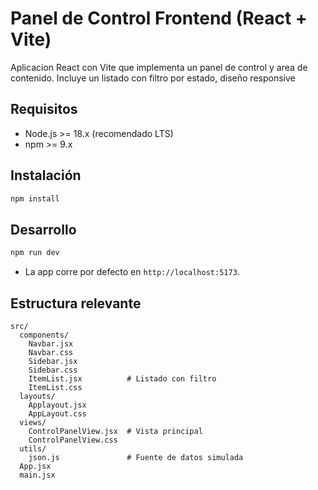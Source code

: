 # Panel de Control Frontend (React + Vite)

Aplicacion React con Vite que implementa un panel de control y area de contenido. Incluye un listado con filtro por estado, diseño responsive

## Requisitos

- Node.js >= 18.x (recomendado LTS)
- npm >= 9.x

## Instalación

```bash
npm install
```

## Desarrollo

```bash
npm run dev
```

- La app corre por defecto en `http://localhost:5173`.

## Estructura relevante

```
src/
  components/
    Navbar.jsx
    Navbar.css
    Sidebar.jsx
    Sidebar.css
    ItemList.jsx          # Listado con filtro
    ItemList.css
  layouts/
    Applayout.jsx
    AppLayout.css
  views/
    ControlPanelView.jsx  # Vista principal 
    ControlPanelView.css
  utils/
    json.js               # Fuente de datos simulada 
  App.jsx
  main.jsx
```


